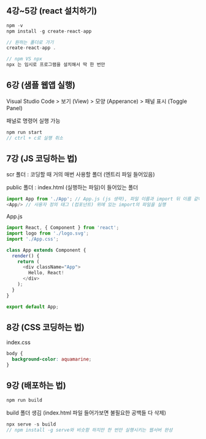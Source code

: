 ## 4강~5강 (react 설치하기)

```javascript
npm -v
npm install -g create-react-app

// 원하는 폴더로 가기
create-react-app .

// npm VS npx
npx 는 임시로 프로그램을 설치해서 딱 한 번만 
```

## 6강 (샘플 웹앱 실행)

Visual Studio Code > 보기 (View) > 모양 (Apperance) > 패널 표시 (Toggle Panel)

패널로 명령어 실행 가능

```javascript
npm run start
// ctrl + c로 실행 취소
```

## 7강 (JS 코딩하는 법)

scr 폴더 : 코딩할 때 거의 매번 사용할 폴더 (엔트리 파일 들어있음)

public 폴더 : index.html (실행하는 파일)이 들어있는 폴더

```javascript
import App from './App'; // App.js (js 생략), 파일 이름과 import 뒤 이름 같아야 함
<App/> // 사용자 정의 태그 (컴포넌트) 위에 있는 import의 파일을 실행
```

App.js

```javascript
import React, { Component } from 'react';
import logo from './logo.svg';
import './App.css';

class App extends Component {
  render() {
    return (
      <div className="App">
        Hello, React!
      </div>
    );
  }
}

export default App;
```

## 8강 (CSS 코딩하는 법)

index.css

```css
body {
  background-color: aquamarine;
}
```

## 9강 (배포하는 법)

```javascript
npm run build
```

build 폴더 생김 (index.html 파일 들어가보면 불필요한 공백들 다 삭제)

```javascript
npx serve -s build
// npm install -g serve와 비슷함 하지만 한 번만 실행시키는 웹서버 완성
```

